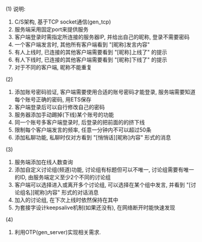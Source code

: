 (1)
说明:
1. C/S架构, 基于TCP socket通信(gen_tcp)
2. 服务端采用固定port来提供服务
3. 客户端登录时需指定所连接的服务器IP, 并给出自己的昵称, 登录不需要密码
4. 一个客户端发言时, 其他所有客户端看到 "[昵称]发言内容"
5. 有人上线时, 已连接的其他客户端需要看到 "[昵称]上线了" 的提示
6. 有人下线时, 已连接的其他客户端需要看到 "[昵称]下线了" 的提示
7. 对于不同的客户端, 昵称不能重复

(2)
1. 添加账号密码验证, 客户端需要使用合适的账号密码才能登录, 服务端需要知道每个账号正确的密码, 用ETS保存
2. 客户端登录后可以自行修改自己的密码
3. 服务器添加手动踢掉(下线)某个账号的功能
4. 同一个账号多客户端登录时, 后登录的把前面的的挤下线
5. 限制每个客户端发言的频率, 任意一分钟内不可以超过50条
6. 添加私聊功能, 私聊时仅对方看到 "[悄悄话][昵称]内容" 形式的消息

(3)
1. 服务端添加在线人数查询
2. 添加自定义讨论组(频道)功能, 讨论组有标题但可以不唯一, 讨论组需要有唯一的ID, 由服务端定义至少2个不同的讨论组
3. 客户端可以选择进入或离开多个讨论组, 可以选择在某个组中发言, 并看到 "[讨论组名][昵称]内容" 形式的对话消息
4. 加入的讨论组, 在下次上线时依然保持在其中
5. 为套接字设计keepsalive机制(如果还没有), 在网络断开时能快速发现

(4)
1. 利用OTP(gen_server)实现相关需求.
